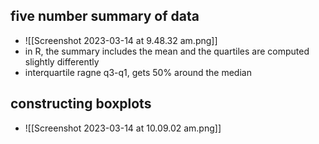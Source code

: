 
## five number summary of data 
- ![[Screenshot 2023-03-14 at 9.48.32 am.png]]
- in R, the summary includes the mean and the quartiles are computed slightly differently 
- interquartile ragne q3-q1, gets 50% around the median 

## constructing boxplots
- ![[Screenshot 2023-03-14 at 10.09.02 am.png]]

